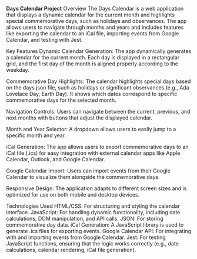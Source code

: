 **Days Calendar Project**
Overview
The Days Calendar is a web application that displays a dynamic calendar for the current month and highlights special commemorative days, such as holidays and observances. The app allows users to navigate through months and years and includes features like exporting the calendar to an iCal file, importing events from Google Calendar, and testing with Jest.

Key Features
Dynamic Calendar Generation: The app dynamically generates a calendar for the current month. Each day is displayed in a rectangular grid, and the first day of the month is aligned properly according to the weekday.

Commemorative Day Highlights: The calendar highlights special days based on the days.json file, such as holidays or significant observances (e.g., Ada Lovelace Day, Earth Day). It shows which dates correspond to specific commemorative days for the selected month.

Navigation Controls: Users can navigate between the current, previous, and next months with buttons that adjust the displayed calendar.

Month and Year Selector: A dropdown allows users to easily jump to a specific month and year.

iCal Generation: The app allows users to export commemorative days to an iCal file (.ics) for easy integration with external calendar apps like Apple Calendar, Outlook, and Google Calendar.

Google Calendar Import: Users can import events from their Google Calendar to visualize them alongside the commemorative days.

Responsive Design: The application adapts to different screen sizes and is optimized for use on both mobile and desktop devices.

Technologies Used
HTML/CSS: For structuring and styling the calendar interface.
JavaScript: For handling dynamic functionality, including date calculations, DOM manipulation, and API calls.
JSON: For storing commemorative day data.
iCal Generation: A JavaScript library is used to generate .ics files for exporting events.
Google Calendar API: For integrating with and importing events from Google Calendar.
Jest: For testing JavaScript functions, ensuring that the logic works correctly (e.g., date calculations, calendar rendering, iCal file generation).